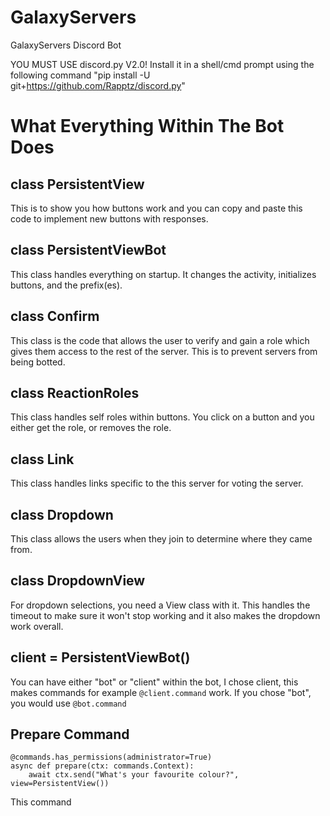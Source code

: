 # GalaxyServers
GalaxyServers Discord Bot


YOU MUST USE discord.py V2.0! Install it in a shell/cmd prompt using the following command "pip install -U git+https://github.com/Rapptz/discord.py"

# What Everything Within The Bot Does

## class PersistentView
This is to show you how buttons work and you can copy and paste this code to implement new buttons with responses.

## class PersistentViewBot
This class handles everything on startup. It changes the activity, initializes buttons, and the prefix(es).

## class Confirm
This class is the code that allows the user to verify and gain a role which gives them access to the rest of the server. This is to prevent servers from being botted.

## class ReactionRoles
This class handles self roles within buttons. You click on a button and you either get the role, or removes the role.

## class Link
This class handles links specific to the this server for voting the server.

## class Dropdown
This class allows the users when they join to determine where they came from.

## class DropdownView
For dropdown selections, you need a View class with it. This handles the timeout to make sure it won't stop working and it also makes the dropdown work overall.

## client = PersistentViewBot()
You can have either "bot" or "client" within the bot, I chose client, this makes commands for example `@client.command` work. If you chose "bot", you would use `@bot.command`

## Prepare Command
```@client.command(aliases=['test1'])
@commands.has_permissions(administrator=True)
async def prepare(ctx: commands.Context):
    await ctx.send("What's your favourite colour?", view=PersistentView())
```
    
This command
